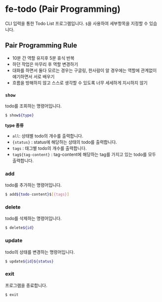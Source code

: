 # fe-todo (Pair Programming)

CLI 입력을 통한 Todo List 프로그램입니다. `$`을 사용하여 세부항목을 지정할 수 있습니다.

## Pair Programming Rule
- 10분 간 역할 유지후 5분 휴식 반복
- 하던 작업은 마무리 후 역할 변경하기
- 대화를 하면서 둘다 모르는 경우는 구글링, 한사람이 알 경우에는 역할에 관계없이 얘기하면서 서로 배우기
- 흐름을 방해하지 않고 스스로 생각할 수 있도록 너무 세세하게 지시하지 않기

### `show`

todo를 조회하는 명령어입니다.

```bash
$ show${type}
```

**type 종류**
- `all`: 상태별 todo의 개수를 출력합니다.
- `{status}` : status에 해당하는 상태의 todo를 출력합니다. 
- `tags` : 태그별 todo의 개수를 출력합니다.
- `tag${tag-content}` : tag-content에 해당하는 tag를 가지고 있는 todo를 모두 출력합니다. 


### add

todo를 추가하는 명령어입니다.

```bash
$ add${todo-content}$[{tags}]
```

### delete

todo를 삭제하는 명령어입니다.

```bash
$ delete${id}
```


### update

todo의 상태를 변경하는 명령어입니다.

```bash
$ update${id}${status}
```

### exit

프로그램을 종료합니다.

```bash
$ exit
```
